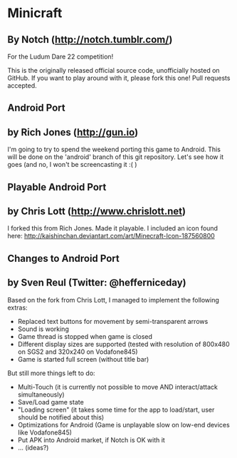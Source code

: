 # Minicraft
## By Notch (http://notch.tumblr.com/)

For the Ludum Dare 22 competition!

This is the originally released official source code, unofficially hosted on GitHub. If you want to play around with it,
please fork this one! Pull requests accepted.

## Android Port
## by Rich Jones (http://gun.io)

I'm going to try to spend the weekend porting this game to Android. This will be done on the 'android' branch of this
git repository. Let's see how it goes (and no, I won't be screencasting it :( )


## Playable Android Port
## by Chris Lott (http://www.chrislott.net)

I forked this from Rich Jones.  Made it playable.  I included an icon found here: http://kaishinchan.deviantart.com/art/Minecraft-Icon-187560800 

## Changes to Android Port
## by Sven Reul (Twitter: @hefferniceday)

Based on the fork from Chris Lott, I managed to implement the following extras:
- Replaced text buttons for movement by semi-transparent arrows
- Sound is working
- Game thread is stopped when game is closed
- Different display sizes are supported (tested with resolution of 800x480 on SGS2 and 320x240 on Vodafone845)
- Game is started full screen (without title bar)

But still more things left to do:
- Multi-Touch (it is currently not possible to move AND interact/attack simultaneously)
- Save/Load game state
- "Loading screen" (it takes some time for the app to load/start, user should be notified about this)
- Optimizations for Android (Game is unplayable slow on low-end devices like Vodafone845)
- Put APK into Android market, if Notch is OK with it
- ... (ideas?)

